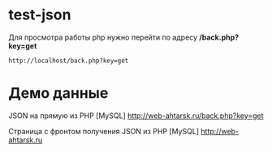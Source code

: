 # test-json
Для просмотра работы php нужно перейти по адресу **/back.php?key=get**
```bash
http://localhost/back.php?key=get
```

# Демо данные
JSON на прямую из PHP [MySQL]
http://web-ahtarsk.ru/back.php?key=get

Страница с фронтом получения JSON из PHP [MySQL]
http://web-ahtarsk.ru